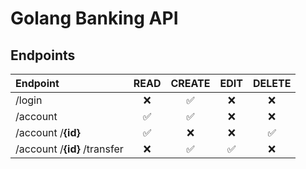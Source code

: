 # Golang Banking API

## Endpoints

| Endpoint | READ | CREATE | EDIT | DELETE |
| :---     |:----:|:------:|:----:|:------:|
| /login | ❌ | ✅ | ❌ | ❌ |
| /account | ✅ | ✅ | ❌ | ❌ |
| /account /**{id}** | ✅ | ❌ | ❌ | ✅ |
| /account /**{id}** /transfer | ❌ | ✅ | ✅ | ❌ |
